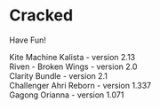 # Cracked
Have Fun!

Kite Machine Kalista - version 2.13  
Riven - Broken Wings - version 2.0  
Clarity Bundle - version 2.1  
Challenger Ahri Reborn - version 1.337  
Gagong Orianna - version 1.071  